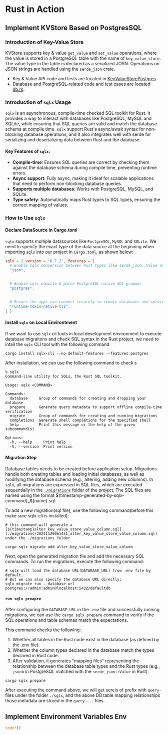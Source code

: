 # Rust in Action

## Implement KVStore Based on PostgresSQL

### Introduction of Key-Value Store

KVStore supports key & value `get_value` and `set_value` operations, where the value is stored in a PostgreSQL table with the name of `key_value_store`. The value type in the table is declared as a serialized JOSN. Operations on JSON strings are handled using the `serde_json` crate.

- Key & Value API code and tests are located in [KeyValueStorePostgres](./src/key_value_store.rs).
- Database and PostgreSQL-related code and test cases are located [db.rs](./src/db.rs).

### Introduction of `sqlx` Usage

`sqlx` is an asynchronous, compile-time checked SQL toolkit for Rust. It provides a way to interact with databases like PostgreSQL, MySQL and SQLite, while ensuring that SQL queries are valid and match the database schema at compile time.
`sqlx` support Rust's async/await syntax for non-blocking database operations, and it also integrates well with serde for serializing and deserializing data between Rust and the database.

#### Key Features of `sqlx`:

- **Compile-time**: Ensures SQL queries are correct by checking them against the database schema during compile time, preventing runtime errors.
- **Async support**: Fully async, making it ideal for scalable applications that need to perform non-blocking database queries.
- **Supports multiple databases**: Works with PostgreSQL, MySQL, and SQLite.
- **Type safety**: Automatically maps Rust types to SQL types, ensuring the correct mapping of values.

### How to Use `sqlx`

#### Declare DataSource in Cargo.toml

`sqlx` supports multiple datasources like `PostgreSQL`, `MySQL` and `SQLite`.
We need to speicfy the exact type of the data source at the beginning when importing `sqlx` into our project in `Cargo.toml`, as shown below:

```toml
sqlx = { version = "0.7.2", features = [
  # Enable sqlx conversion between Rust types like serde_json::Value and DB tables' json/jsonb types(PostgreSQL)
  "json",


  # Enable sqlx compile & parse PostgreSQL native SQL grammar
  "postgres",


  # Ensure the apps can connect securely to remote databases and services
  "runtime-tokio-native-tls",
] }
```

#### Install `sqlx` on Local Environtment

If we want to use `sqlx` cli tools in local development environment to execute database migraitons and check SQL syntax in the Rust project, we need to intall the `sqlx` CLI tool with the following command:

```shell
cargo install sqlx-cli --no-default-features --features postgres
```

After installation, we can use the following command to check s

```shell
% sqlx
Command-line utility for SQLx, the Rust SQL toolkit.

Usage: sqlx <COMMAND>

Commands:
  database     Group of commands for creating and dropping your database
  prepare      Generate query metadata to support offline compile-time verification
  migrate      Group of commands for creating and running migrations
  completions  Generate shell completions for the specified shell
  help         Print this message or the help of the given subcommand(s)

Options:
  -h, --help     Print help
  -V, --version  Print version
```

#### Migration Step

Database tables needs to be created before application setup. Migraitons handle both creating tables and loading initial databases, as well as modifying the database schema (e.g., altering, adding new columns). In `sqlx`, all migrations are expressed in SQL files, which are executed sequentially in the [`./migrations`](./migrations/) folder of the project. The SQL files are named using the format ${timestamp-generated-by-sqlx-command}_${name}.sql.

To add a new migration(sql file), use the following command(before this make sure sqlx-cli is installed):

```shell
# this command will generate a [${timestamp}alter_key_value_store_value_column.sql](./migrations/20241129061451_alter_key_value_store_value_column.sql) under the ./migrations folder

cargo sqlx migrate add alter_key_value_store_value_column
```

Next, open the generated migration file and add the necessary SQL commands. To run the migrations, execute the following command:

```shell
# sqlx will load the database URL(DATABASE_URL) from .env file by default.
# But we can also specify the database URL directly:
sqlx migrate run --database-url postgres://admin:admin@localhost:5432/defaultdb
```

#### `run sqlx preapre`

After configuring the `DATABASE_URL` in the `.env` file and successfully running migrations, we can use the `cargo sqlx prepare` command to verify if the SQL operations and table schemas match the expectations.

This command checks the following:

1. Whether all tables in the Rust code exist in the database (as defined by the .env file).
2. Whether the column types declared in the database match the types declared in Rust code.
3. After validation, it generates "mapping files" representing the relationship between the database table types and the Rust types (e.g., `jsonb` in PostgreSQL matched with the `serde_json::Value` in Rust).

```shell
cargo sqlx prepare
```

After executing the command above, we will get sereis of prefix with `query-` files under the folder `./sqlx`, and the above DB table mapping relationships those metadata are stored in the `query-...` files.

## Implement Environment Variables Env

```rust
todo!()
```
